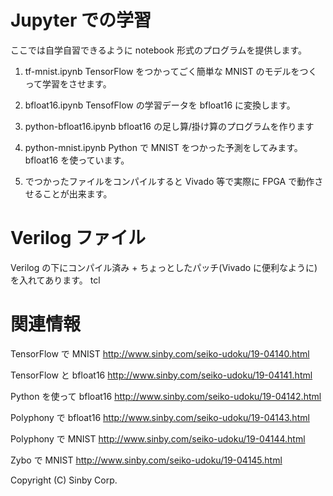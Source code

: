 # Jupyter での学習

ここでは自学自習できるように notebook 形式のプログラムを提供します。
1. tf-mnist.ipynb
   TensorFlow をつかってごく簡単な MNIST のモデルをつくって学習をさせます。
2. bfloat16.ipynb
   TensofFlow の学習データを bfloat16 に変換します。
3. python-bfloat16.ipynb
   bfloat16 の足し算/掛け算のプログラムを作ります
4. python-mnist.ipynb
   Python で MNIST をつかった予測をしてみます。bfloat16 を使っています。
       
4. でつかったファイルをコンパイルすると Vivado 等で実際に FPGA で動作させることが出来ます。

# Verilog ファイル
Verilog の下にコンパイル済み + ちょっとしたパッチ(Vivado に便利なように)
を入れてあります。
tcl 


# 関連情報
TensorFlow で MNIST
   http://www.sinby.com/seiko-udoku/19-04140.html

TensorFlow と bfloat16
   http://www.sinby.com/seiko-udoku/19-04141.html

Python を使って bfloat16
   http://www.sinby.com/seiko-udoku/19-04142.html

Polyphony で bfloat16
   http://www.sinby.com/seiko-udoku/19-04143.html

Polyphony で MNIST
   http://www.sinby.com/seiko-udoku/19-04144.html

Zybo で MNIST
   http://www.sinby.com/seiko-udoku/19-04145.html

Copyright (C) Sinby Corp.
